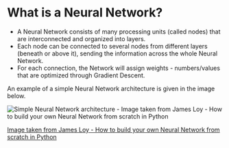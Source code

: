 # What is a Neural Network?
- A Neural Network consists of many processing units (called nodes) that are interconnected and organized into layers.
- Each node can be connected to several nodes from different layers (beneath or above it), sending the information across the whole Neural Network.
- For each connection, the Network will assign weights - numbers/values that are optimized through Gradient Descent.

An example of a simple Neural Network architecture is given in the image below.

![Simple Neural Network architecture - Image taken from James Loy - How to build your own Neural Network from scratch in Python](https://miro.medium.com/max/1000/1*sX6T0Y4aa3ARh7IBS_sdqw.png)

[Image taken from James Loy - How to build your own Neural Network from scratch in Python](https://towardsdatascience.com/how-to-build-your-own-neural-network-from-scratch-in-python-68998a08e4f6)
